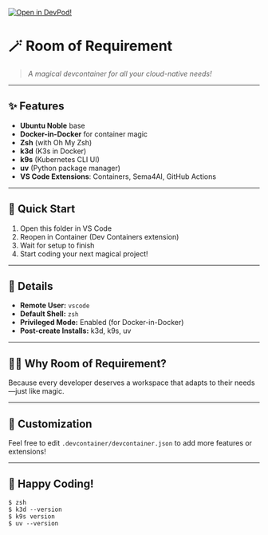 [![Open in DevPod!](https://devpod.sh/assets/open-in-devpod.svg)](https://devpod.sh/open#https://github.com/joshyorko/room-of-requirement)

<!--
 _   _                 _                 _   _                 _           _   _             _   _             
| | | | ___  _ __ ___ | |__   ___ _ __  | \ | | _____      __ | | ___  ___| |_| |_ ___ _ __ | |_| |_ ___  _ __ 
| |_| |/ _ \| '_ ` _ \| '_ \ / _ \ '__| |  \| |/ _ \ \ /\ / / | |/ _ \/ __| __| __/ _ \ '_ \| __| __/ _ \| '__|
|  _  | (_) | | | | | | |_) |  __/ |    | |\  |  __/\ V  V /  | |  __/ (__| |_| ||  __/ | | | |_| || (_) | |   
|_| |_|\___/|_| |_| |_|_.__/ \___|_|    |_| \_|\___| \_/\_/   |_|\___|\___|\__|\__\___|_| |_|\__|\__\___/|_|   
-- Room of Requirement --
-- DevContainer Setup --
-- Ubuntu Noble + Docker-in-Docker + Zsh + K3d + K9s + uv --
-- VS Code Extensions: Containers, Sema4AI, GitHub Actions --
-- Post-create installs: k3d, k9s, uv --
-- Default shell: zsh (with Oh My Zsh) --
-- Privileged mode for Docker-in-Docker --
-- Remote user: vscode --
-- All the magic you need for cloud-native dev! --
-- ✨🧙‍♂️✨ --
--
-- Quick Start --
1. Open in VS Code with Dev Containers extension
2. Let it build and install everything automagically
3. Start coding your next magical project!
-->

# 🪄 **Room of Requirement**

> _A magical devcontainer for all your cloud-native needs!_

---

## ✨ **Features**
- **Ubuntu Noble** base
- **Docker-in-Docker** for container magic
- **Zsh** (with Oh My Zsh)
- **k3d** (K3s in Docker)
- **k9s** (Kubernetes CLI UI)
- **uv** (Python package manager)
- **VS Code Extensions**: Containers, Sema4AI, GitHub Actions

---

## 🚀 **Quick Start**
1. Open this folder in VS Code
2. Reopen in Container (Dev Containers extension)
3. Wait for setup to finish
4. Start coding your next magical project!

---

## 📝 **Details**
- **Remote User:** `vscode`
- **Default Shell:** `zsh`
- **Privileged Mode:** Enabled (for Docker-in-Docker)
- **Post-create Installs:** k3d, k9s, uv

---

## 🧙‍♂️ **Why Room of Requirement?**
Because every developer deserves a workspace that adapts to their needs—just like magic.

---

## 🧩 **Customization**
Feel free to edit `.devcontainer/devcontainer.json` to add more features or extensions!

---

## 🦄 **Happy Coding!**

```shell
$ zsh
$ k3d --version
$ k9s version
$ uv --version
```

